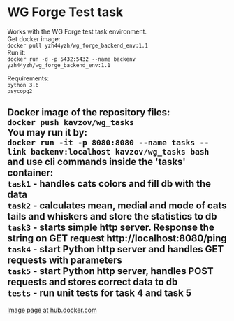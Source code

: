 # WG Forge Test task
Works with the WG Forge test task environment.  
Get docker image:  
`docker pull yzh44yzh/wg_forge_backend_env:1.1`  
Run it:  
`docker run -d -p 5432:5432 --name backenv yzh44yzh/wg_forge_backend_env:1.1`  

Requirements:  
`python 3.6`  
`psycopg2`

Docker image of the repository files:  
`docker push kavzov/wg_tasks`  
You may run it by:  
`docker run -it -p 8080:8080 --name tasks --link backenv:localhost kavzov/wg_tasks bash`  
and use cli commands inside the 'tasks' container:  
`task1` - handles cats colors and fill db with the data  
`task2` - calculates mean, medial and mode of cats tails and whiskers and store the statistics to db  
`task3` - starts simple http server. Response the string on GET request http://localhost:8080/ping  
`task4` - start Python http server and handles GET requests with parameters  
`task5` - start Python http server, handles POST requests and stores correct data to db  
`tests` - run unit tests for task 4 and task 5
---
[Image page at hub.docker.com](https://cloud.docker.com/u/kavzov/repository/docker/kavzov/wg_tasks)

